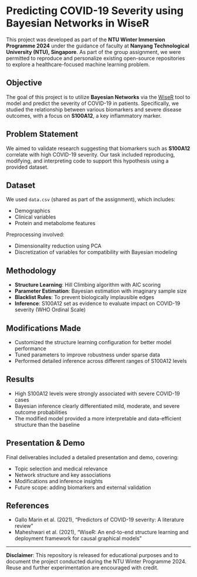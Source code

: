 # Predicting COVID-19 Severity using Bayesian Networks in WiseR

This project was developed as part of the **NTU Winter Immersion Programme 2024** under the guidance of faculty at **Nanyang Technological University (NTU), Singapore**. As part of the group assignment, we were permitted to reproduce and personalize existing open-source repositories to explore a healthcare-focused machine learning problem.

## Objective
The goal of this project is to utilize **Bayesian Networks** via the [WiseR](https://arxiv.org/abs/2108.07046) tool to model and predict the severity of COVID-19 in patients. Specifically, we studied the relationship between various biomarkers and severe disease outcomes, with a focus on **S100A12**, a key inflammatory marker.

## Problem Statement
We aimed to validate research suggesting that biomarkers such as **S100A12** correlate with high COVID-19 severity. Our task included reproducing, modifying, and interpreting code to support this hypothesis using a provided dataset.

## Dataset
We used `data.csv` (shared as part of the assignment), which includes:
- Demographics
- Clinical variables
- Protein and metabolome features

Preprocessing involved:
- Dimensionality reduction using PCA
- Discretization of variables for compatibility with Bayesian modeling

## Methodology
- **Structure Learning**: Hill Climbing algorithm with AIC scoring
- **Parameter Estimation**: Bayesian estimation with imaginary sample size
- **Blacklist Rules**: To prevent biologically implausible edges
- **Inference**: S100A12 set as evidence to evaluate impact on COVID-19 severity (WHO Ordinal Scale)

## Modifications Made
- Customized the structure learning configuration for better model performance
- Tuned parameters to improve robustness under sparse data
- Performed detailed inference across different ranges of S100A12 levels

## Results
- High S100A12 levels were strongly associated with severe COVID-19 cases
- Bayesian inference clearly differentiated mild, moderate, and severe outcome probabilities
- The modified model provided a more interpretable and data-efficient structure than the baseline

## Presentation & Demo
Final deliverables included a detailed presentation and demo, covering:
- Topic selection and medical relevance
- Network structure and key associations
- Modifications and inference insights
- Future scope: adding biomarkers and external validation

##  References
- Gallo Marin et al. (2021), “Predictors of COVID-19 severity: A literature review”
- Maheshwari et al. (2021), “WiseR: An end-to-end structure learning and deployment framework for causal graphical models”


---

**Disclaimer**: This repository is released for educational purposes and to document the project conducted during the NTU Winter Programme 2024. Reuse and further experimentation are encouraged with credit.

